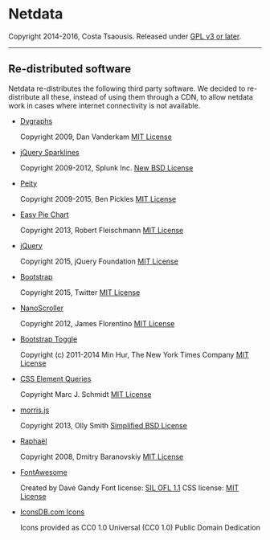 # Netdata

Copyright 2014-2016, Costa Tsaousis.
Released under [GPL v3 or later](http://www.gnu.org/licenses/gpl-3.0.en.html).

---

## Re-distributed software

Netdata re-distributes the following third party software.
We decided to re-distribute all these, instead of using them
through a CDN, to allow netdata work in cases where internet
connectivity is not available.


- [Dygraphs](http://dygraphs.com/)

    Copyright 2009, Dan Vanderkam
    [MIT License](http://dygraphs.com/legal.html)


- [jQuery Sparklines](http://omnipotent.net/jquery.sparkline/)

    Copyright 2009-2012, Splunk Inc.
    [New BSD License](http://opensource.org/licenses/BSD-3-Clause)


- [Peity](http://benpickles.github.io/peity/)

    Copyright 2009-2015, Ben Pickles
    [MIT License](https://github.com/benpickles/peity/blob/master/MIT-LICENCE)
    

- [Easy Pie Chart](https://rendro.github.io/easy-pie-chart/)

    Copyright 2013, Robert Fleischmann
    [MIT License](https://github.com/rendro/easy-pie-chart/blob/master/LICENSE)


- [jQuery](https://jquery.org/)

    Copyright 2015, jQuery Foundation
    [MIT License](https://jquery.org/license/)


- [Bootstrap](http://getbootstrap.com/getting-started/)

    Copyright 2015, Twitter
    [MIT License](http://getbootstrap.com/getting-started/#license-faqs)


- [NanoScroller](https://jamesflorentino.github.io/nanoScrollerJS/)

    Copyright 2012, James Florentino
    [MIT License](https://github.com/jamesflorentino/nanoScrollerJS/blob/master/LICENSE)


- [Bootstrap Toggle](http://www.bootstraptoggle.com/)

    Copyright (c) 2011-2014 Min Hur, The New York Times Company
    [MIT License](https://github.com/minhur/bootstrap-toggle/blob/master/LICENSE)


- [CSS Element Queries](https://github.com/marcj/css-element-queries)

    Copyright Marc J. Schmidt
    [MIT License](https://github.com/marcj/css-element-queries/blob/master/LICENSE)


- [morris.js](http://morrisjs.github.io/morris.js/)

    Copyright 2013, Olly Smith
    [Simplified BSD License](http://morrisjs.github.io/morris.js/)


- [Raphaël](http://raphaeljs.com/)

    Copyright 2008, Dmitry Baranovskiy
    [MIT License](http://raphaeljs.com/license.html)
    

- [FontAwesome](https://fortawesome.github.io/Font-Awesome/)

    Created by Dave Gandy
    Font license: [SIL OFL 1.1](http://scripts.sil.org/OFL)
    CSS license: [MIT License](http://opensource.org/licenses/mit-license.html)

- [IconsDB.com Icons](http://www.iconsdb.com/soylent-red-icons/seo-performance-icon.html)

    Icons provided as CC0 1.0 Universal (CC0 1.0) Public Domain Dedication

